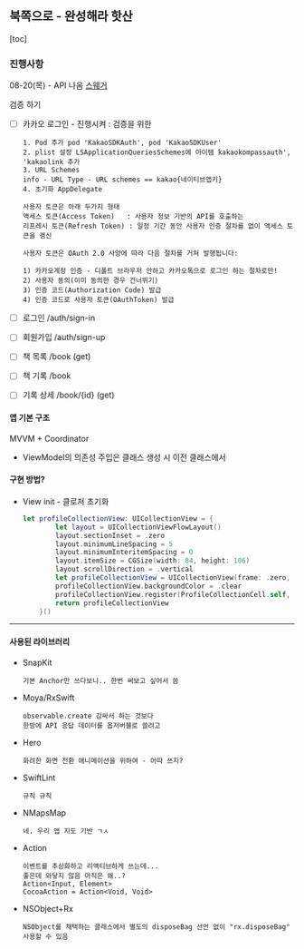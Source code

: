## 북쪽으로 - 완성해라 핫산

[toc]

### 진행사항

08-20(목) - API 나옴 [스웨거](http://3.34.96.70:5000/docs/#/)

검증 하기

- [ ] 카카오 로그인 - 진행시켜 : 검증을 위한

  ```
  1. Pod 추가 pod 'KakaoSDKAuth', pod 'KakaoSDKUser'
  2. plist 설정 LSApplicationQueriesSchemes에 아이템 kakaokompassauth', 'kakaolink 추가
  3. URL Schemes
  info - URL Type - URL schemes == kakao{네이티브앱키}
  4. 초기화 AppDelegate
  
  사용자 토큰은 아래 두가지 형태
  액세스 토큰(Access Token)   : 사용자 정보 기반의 API를 호출하는
  리프레시 토큰(Refresh Token) : 일정 기간 동안 사용자 인증 절차를 없이 액세스 토큰을 갱신
  
  사용자 토큰은 OAuth 2.0 사양에 따라 다음 절차를 거쳐 발행됩니다:
  
  1) 카카오계정 인증 - 디폴트 브라우저 안하고 카카오톡으로 로그인 하는 절차로만!
  2) 사용자 동의(이미 동의한 경우 건너뛰기)
  3) 인증 코드(Authorization Code) 발급
  4) 인증 코드로 사용자 토큰(OAuthToken) 발급
  ```

  







- [ ] 로그인        /auth/sign-in
- [ ] 회원가입    /auth/sign-up
- [ ] 책 목록      /book  (get)
- [ ] 책 기록      /book
- [ ] 기록 상세   /book/{id} (get)





#### 앱 기본 구조

MVVM + Coordinator

- ViewModel의 의존성 주입은 클래스 생성 시 이전 클래스에서



#### 구현 방법?

- View init - 클로저 초기화

  ```swift
  let profileCollectionView: UICollectionView = {
          let layout = UICollectionViewFlowLayout()
          layout.sectionInset = .zero
          layout.minimumLineSpacing = 5
          layout.minimumInteritemSpacing = 0
          layout.itemSize = CGSize(width: 84, height: 106)
          layout.scrollDirection = .vertical
          let profileCollectionView = UICollectionView(frame: .zero, collectionViewLayout: layout)
          profileCollectionView.backgroundColor = .clear
          profileCollectionView.register(ProfileCollectionCell.self, forCellWithReuseIdentifier: String(describing: ProfileCollectionCell.self))
          return profileCollectionView
      }()
  ```

  















-----

#### 사용된 라이브러리

   - SnapKit

     ```
     기본 Anchor만 쓰다보니.. 한번 써보고 싶어서 씀
     ```

   - Moya/RxSwift

     ```
     observable.create 감싸서 하는 것보다 
     한방에 API 응답 데이터를 옵저버블로 쓸려고 
     ```

   - Hero

     ```
     화려한 화면 전환 애니메이션을 위하여 - 어따 쓰지?
     ```

   - SwiftLint

     ```
     규칙 규칙
     ```

   - NMapsMap

     ```
     네. 우리 앱 지도 기반 ㄱㅅ
     ```

   - Action

     ```
     이벤트를 추상화하고 리액티브하게 쓰는데...
     좋은데 와닿지 않음 아직은 왜..? 
     Action<Input, Element>
     CocoaAction = Action<Void, Void>
     ```

   - NSObject+Rx

     ```
     NSObject를 채택하는 클래스에서 별도의 disposeBag 선언 없이 "rx.disposeBag" 사용할 수 있음
     ```